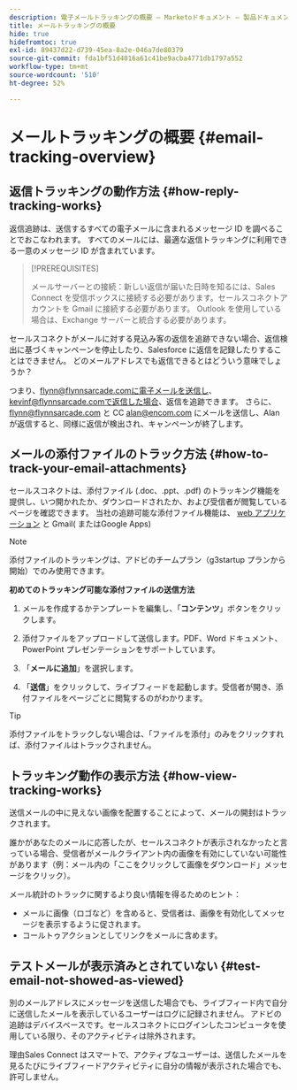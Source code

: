 ```yaml
---
description: 電子メールトラッキングの概要 — Marketoドキュメント — 製品ドキュメント
title: メールトラッキングの概要
hide: true
hidefromtoc: true
exl-id: 89437d22-d739-45ea-8a2e-046a7de80379
source-git-commit: fda1bf51d4016a61c41be9acba4771db1797a552
workflow-type: tm+mt
source-wordcount: '510'
ht-degree: 52%

---
```


# メールトラッキングの概要 {#email-tracking-overview}

## 返信トラッキングの動作方法 {#how-reply-tracking-works}

返信追跡は、送信するすべての電子メールに含まれるメッセージ ID を調べることでおこなわれます。 すべてのメールには、最適な返信トラッキングに利用できる一意のメッセージ ID が含まれています。

>[!PREREQUISITES]
>
>メールサーバーとの接続：新しい返信が届いた日時を知るには、Sales Connect を受信ボックスに接続する必要があります。セールスコネクトアカウントを Gmail に接続する必要があります。 Outlook を使用している場合は、Exchange サーバーと統合する必要があります。

セールスコネクトがメールに対する見込み客の返信を追跡できない場合、返信検出に基づくキャンペーンを停止したり、Salesforce に返信を記録したりすることはできません。 どのメールアドレスでも返信できるとはどういう意味でしょうか？

つまり、flynn@flynnsarcade.comに電子メールを送信し、kevinf@flynnsarcade.comで返信した場合、返信を追跡できます。 さらに、flynn@flynnsarcade.com と CC alan@encom.com にメールを送信し、Alan が返信すると、同様に返信が検出され、キャンペーンが終了します。

## メールの添付ファイルのトラック方法 {#how-to-track-your-email-attachments}

セールスコネクトは、添付ファイル (.doc、.ppt、.pdf) のトラッキング機能を提供し、いつ開かれたか、ダウンロードされたか、および受信者が閲覧しているページを確認できます。 当社の追跡可能な添付ファイル機能は、 [web アプリケーション](https://toutapp.com/login) と Gmail( またはGoogle Apps)

>[!NOTE]
>
>添付ファイルのトラッキングは、アドビのチームプラン（g3startup プランから開始）でのみ使用できます。

**初めてのトラッキング可能な添付ファイルの送信方法**

1. メールを作成するかテンプレートを編集し、「**コンテンツ**」ボタンをクリックします。

1. 添付ファイルをアップロードして送信します。PDF、Word ドキュメント、PowerPoint プレゼンテーションをサポートしています。

1. 「**メールに追加**」を選択します。

1. 「**送信**」をクリックして、ライブフィードを起動します。受信者が開き、添付ファイルをページごとに閲覧するのがわかります。

>[!TIP]
>
>添付ファイルをトラックしない場合は、「ファイルを添付」のみをクリックすれば、添付ファイルはトラックされません。

## トラッキング動作の表示方法 {#how-view-tracking-works}

送信メールの中に見えない画像を配置することによって、メールの開封はトラックされます。

誰かがあなたのメールに応答したが、セールスコネクトが表示されなかったと言っている場合、受信者がメールクライアント内の画像を有効にしていない可能性があります（例：メール内の「ここをクリックして画像をダウンロード」メッセージをクリック）。

メール統計のトラックに関するより良い情報を得るためのヒント：

* メールに画像（ロゴなど）を含めると、受信者は、画像を有効化してメッセージを表示するように促されます。
* コールトゥアクションとしてリンクをメールに含めます。

## テストメールが表示済みとされていない {#test-email-not-showed-as-viewed}

別のメールアドレスにメッセージを送信した場合でも、ライブフィード内で自分に送信したメールを表示しているユーザーはログに記録されません。 アドビの追跡はデバイスベースです。セールスコネクトにログインしたコンピュータを使用している限り、そのアクティビティは除外されます。

理由Sales Connect はスマートで、アクティブなユーザーは、送信したメールを見るたびにライブフィードアクティビティに自分の情報が表示された場合でも、許可しません。
